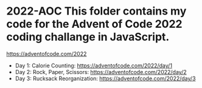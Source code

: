 # 2022-AOC This folder contains my code for the Advent of Code 2022 coding challange in JavaScript.

https://adventofcode.com/2022

- Day 1: Calorie Counting: https://adventofcode.com/2022/day/1
- Day 2: Rock, Paper, Scissors: https://adventofcode.com/2022/day/2
- Day 3: Rucksack Reorganization: https://adventofcode.com/2022/day/3